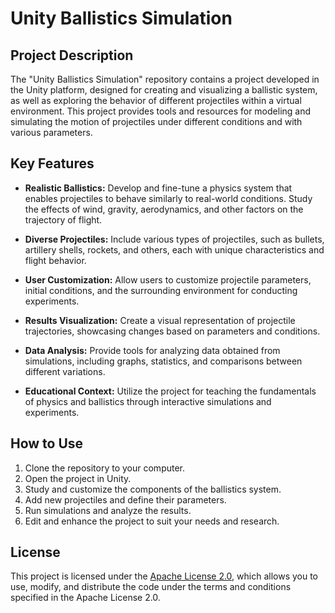 # Unity Ballistics Simulation

## Project Description
The "Unity Ballistics Simulation" repository contains a project developed in the Unity platform, designed for creating and visualizing a ballistic system, as well as exploring the behavior of different projectiles within a virtual environment. This project provides tools and resources for modeling and simulating the motion of projectiles under different conditions and with various parameters.

## Key Features
- **Realistic Ballistics:** Develop and fine-tune a physics system that enables projectiles to behave similarly to real-world conditions. Study the effects of wind, gravity, aerodynamics, and other factors on the trajectory of flight.

- **Diverse Projectiles:** Include various types of projectiles, such as bullets, artillery shells, rockets, and others, each with unique characteristics and flight behavior.

- **User Customization:** Allow users to customize projectile parameters, initial conditions, and the surrounding environment for conducting experiments.

- **Results Visualization:** Create a visual representation of projectile trajectories, showcasing changes based on parameters and conditions.

- **Data Analysis:** Provide tools for analyzing data obtained from simulations, including graphs, statistics, and comparisons between different variations.

- **Educational Context:** Utilize the project for teaching the fundamentals of physics and ballistics through interactive simulations and experiments.

## How to Use
1. Clone the repository to your computer.
2. Open the project in Unity.
3. Study and customize the components of the ballistics system.
4. Add new projectiles and define their parameters.
5. Run simulations and analyze the results.
6. Edit and enhance the project to suit your needs and research.

## License
This project is licensed under the [Apache License 2.0](LICENSE), which allows you to use, modify, and distribute the code under the terms and conditions specified in the Apache License 2.0.
